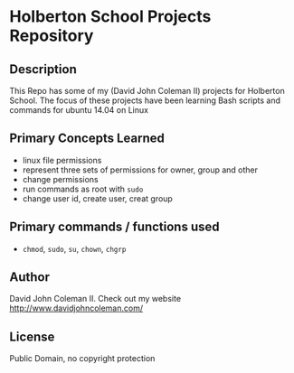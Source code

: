 # Holberton School Projects Repository

## Description

This Repo has some of my (David John Coleman II) projects for Holberton School.
The focus of these projects have been learning Bash scripts and commands for ubuntu 14.04 on Linux

## Primary Concepts Learned

*  linux file permissions
* represent three sets of permissions for owner, group and other
* change permissions
* run commands as root with ``sudo``
* change user id, create user, creat group

## Primary commands / functions used

* ``chmod``, ``sudo``, ``su``, ``chown``, ``chgrp``

## Author

David John Coleman II.	Check out my website http://www.davidjohncoleman.com/

## License

Public Domain, no copyright protection